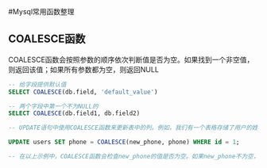 #Mysql常用函数整理

## COALESCE函数

COALESCE函数会按照参数的顺序依次判断值是否为空。如果找到一个非空值，则返回该值；如果所有参数都为空，则返回NULL

```sql
-- 给字段提供默认值
SELECT COALESCE(db.field, 'default_value')

-- 两个字段中第一个不为NULL的
SELECT COALESCE(db.field1, db.field2)

-- UPDATE语句中使用COALESCE函数来更新表中的列。例如，我们有一个表格存储了用户的姓名和电话号码，其中电话号码可能为空。我们希望在更新电话号码时，只使用非空的新值。以下是一个示例：

UPDATE users SET phone = COALESCE(new_phone, phone) WHERE id = 1;

-- 在以上示例中，COALESCE函数会检查new_phone的值是否为空。如果new_phone不为空，则使用new_phone的值来更新phone列；如果new_phone为空，则保持phone列的原值不变。
```
